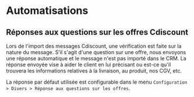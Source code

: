 # Automatisations

## Réponses aux questions sur les offres Cdiscount

Lors de l'import des messages Cdiscount, une vérification est faite sur la nature du message. S'il s'agit d'une question sur une offre, nous envoyons une réponse automatique et le message n'est pas importé dans le CRM.
La réponse envoyée vise à aider le client en lui précisant ou est-ce qu'il trouvera les informations relatives à la livraison, au produit, nos CGV, etc.

La réponse par défaut utilisée est configurable dans le menu `Configuration > Divers > Réponse aux questions sur les offres`.

